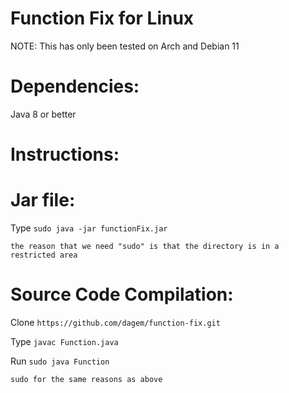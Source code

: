 # Function Fix for Linux
NOTE: This has only been tested on Arch and Debian 11

# Dependencies:
Java 8 or better

# Instructions:


# Jar file:

Type `sudo java -jar functionFix.jar`

    the reason that we need "sudo" is that the directory is in a restricted area


# Source Code Compilation:

Clone `https://github.com/dagem/function-fix.git`


Type `javac Function.java`


Run `sudo java Function`

    sudo for the same reasons as above